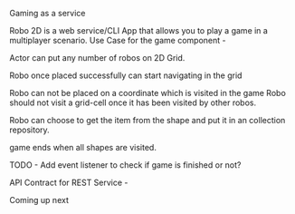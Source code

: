 Gaming as a service

Robo 2D is a web service/CLI App that allows you to play a game in a multiplayer scenario.
Use Case for the game component -

Actor can put any number of robos on 2D Grid.

Robo once placed successfully can start navigating in the grid

Robo can not be placed on a coordinate which is visited in the game
Robo should not visit a grid-cell once it has been visited by other robos.

Robo can choose to get the item from the shape and put it in an collection repository.

game ends when all shapes are visited.

TODO - Add event listener to check if game is finished or not?

API Contract for REST Service -

Coming up next
